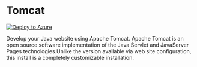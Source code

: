 # Tomcat

[![Deploy to Azure](http://azuredeploy.net/deploybutton.png)](https://azuredeploy.net/)

Develop your Java website using Apache Tomcat. Apache Tomcat is an open source software implementation of the Java Servlet and JavaServer Pages technologies.Unlike the version available via web site configuration, this install is a completely customizable installation.

